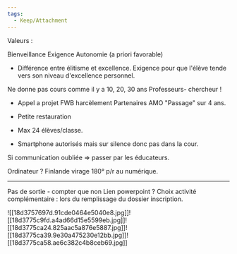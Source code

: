 ```yaml
---
tags:
  - Keep/Attachment
---
```


Valeurs :


Bienveillance 
Exigence 
Autonomie (a priori favorable)


- Différence entre élitisme et excellence. 
Exigence pour que l'élève tende vers son niveau d'excellence personnel.


Ne donne pas cours comme il y a 10, 20, 30 ans
Professeurs- chercheur !


- Appel a projet FWB harcèlement 
Partenaires 
AMO "Passage" sur 4 ans.




- Petite restauration
- Max 24 élèves/classe.

- Smartphone autorisés mais sur silence donc pas dans la cour.

Si communication oubliée => passer par les éducateurs. 

Ordinateur ? 
Finlande virage 180° p/r au numérique. 



---------
Pas de sortie - compter que non
Lien powerpoint ?
Choix activité complémentaire : lors du remplissage du dossier inscription. 







![[18d3757697d.91cde0464e5040e8.jpg]]![[18d3775c9fd.a4ad66d15e5599eb.jpg]]![[18d3775ca24.825aac5a876e5887.jpg]]![[18d3775ca39.9e30a475230e12bb.jpg]]![[18d3775ca58.ae6c382c4b8ceb69.jpg]]